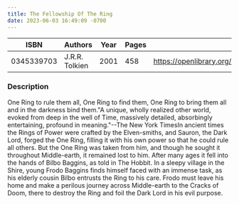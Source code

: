 ```yaml
---
title: The Fellowship Of The Ring
date: 2023-06-03 16:49:09 -0700
---
```


| ISBN        | Authors      | Year    | Pages    | URL   |
| ----------- | ------------ | ------- | -------- | ----- |
| 0345339703  | J.R.R. Tolkien| 2001| 458|https://openlibrary.org/books/OL45506127M/The_Fellowship_of_the_Ring|    

### Description
One Ring to rule them all, One Ring to find them, One Ring to bring them all and in the darkness bind them."A unique, wholly realized other world, evoked from deep in the well of Time, massively detailed, absorbingly entertaining, profound in meaning."--The New York TimesIn ancient times the Rings of Power were crafted by the Elven-smiths, and Sauron, the Dark Lord, forged the One Ring, filling it with his own power so that he could rule all others. But the One Ring was taken from him, and though he sought it throughout Middle-earth, it remained lost to him. After many ages it fell into the hands of Bilbo Baggins, as told in The Hobbit. In a sleepy village in the Shire, young Frodo Baggins finds himself faced with an immense task, as his elderly cousin Bilbo entrusts the Ring to his care. Frodo must leave his home and make a perilous journey across Middle-earth to the Cracks of Doom, there to destroy the Ring and foil the Dark Lord in his evil purpose.